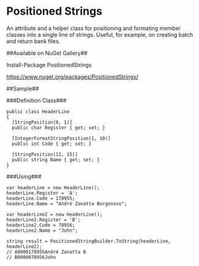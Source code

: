 Positioned Strings
==================

An attribute and a helper class for positioning and formating member classes into a single line of strings.
Useful, for example, on creating batch and return bank files.

##Available on NuGet Gallery##

Install-Package PositionedStrings

https://www.nuget.org/packages/PositionedStrings/

##Sample##

###Definition Class###

```
public class HeaderLine
{
  [StringPosition(0, 1)]
  public char Register { get; set; }
  
  [IntegerFormatStringPosition(1, 10)]
  public int Code { get; set; }
  
  [StringPosition(11, 15)]
  public string Name { get; set; }
}
```

###Using###

```
var headerLine = new HeaderLine();
headerLine.Register = 'A';
headerLine.Code = 178955;
headerLine.Name = "André Zanatta Borgonovo";

var headerLine2 = new HeaderLine();
headerLine2.Register = 'B';
headerLine2.Code = 78956;
headerLine2.Name = "John";

string result = PositionedStringBuilder.ToString(headerLine, headerLine2);
// A0000178955André Zanatta B
// B0000078956John
```
